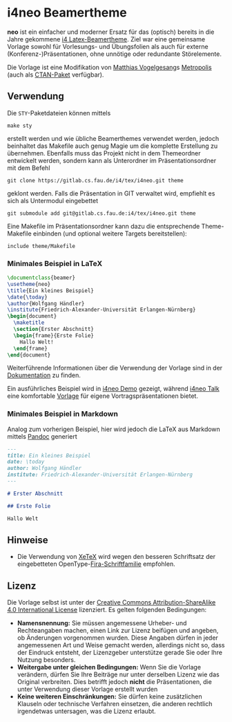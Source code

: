 # i4neo Beamertheme

**neo** ist ein einfacher und moderner Ersatz für das (optisch) bereits in die Jahre gekommene [i4 Latex-Beamertheme](https://gitlab.cs.fau.de/i4/tex/i4beamer).
Ziel war eine gemeinsame Vorlage sowohl für Vorlesungs- und Übungsfolien als auch für externe (Konferenz-)Präsentationen, ohne unnötige oder redundante Störelemente.

Die Vorlage ist eine Modifikation von [Matthias Vogelgesang](http://bloerg.net/2014/09/20/a-modern-beamer-theme.html)s [Metropolis](https://github.com/matze/mtheme) (auch als [CTAN-Paket](http://ctan.org/pkg/beamertheme-metropolis) verfügbar).


## Verwendung

Die `STY`-Paketdateien können mittels

    make sty

erstellt werden und wie übliche Beamerthemes verwendet werden, jedoch beinhaltet das Makefile auch genug Magie um die komplette Erstellung zu übernehmen.
Ebenfalls muss das Projekt nicht in dem Themeordner entwickelt werden, sondern kann als Unterordner im Präsentationsordner mit dem Befehl

    git clone https://gitlab.cs.fau.de/i4/tex/i4neo.git theme

geklont werden. Falls die Präsentation in GIT verwaltet wird, empfiehlt es sich als Untermodul eingebettet

    git submodule add git@gitlab.cs.fau.de:i4/tex/i4neo.git theme

Eine Makefile im Präsentationsordner kann dazu die entsprechende Theme-Makefile einbinden (und optional weitere Targets bereitstellen):

    include theme/Makefile


### Minimales Beispiel in LaTeX

```latex
\documentclass{beamer}
\usetheme{neo}
\title{Ein kleines Beispiel}
\date{\today}
\author{Wolfgang Händler}
\institute{Friedrich-Alexander-Universität Erlangen-Nürnberg}
\begin{document}
  \maketitle
  \section{Erster Abschnitt}
  \begin{frame}{Erste Folie}
    Hallo Welt!
  \end{frame}
\end{document}
```

Weiterführende Informationen über die Verwendung der Vorlage sind in der [Dokumentation](doc/neotheme.pdf) zu finden.

Ein ausführliches Beispiel wird in [i4neo Demo](https://gitlab.cs.fau.de/i4/tex/i4neo-demo) gezeigt, während [i4neo Talk](https://gitlab.cs.fau.de/i4/tex/i4neo-talk) eine komfortable [Vorlage](https://gitlab.cs.fau.de/i4/tex/i4neo-talk/-/forks/new) für eigene Vortragspräsentationen bietet.


### Minimales Beispiel in Markdown

Analog zum vorherigen Beispiel, hier wird jedoch die LaTeX aus Markdown mittels [Pandoc](https://pandoc.org/) generiert

```markdown
---
title: Ein kleines Beispiel
date: \today
author: Wolfgang Händler
institute: Friedrich-Alexander-Universität Erlangen-Nürnberg
---

# Erster Abschnitt

## Erste Folie

Hallo Welt
```


## Hinweise

  * Die Verwendung von [XeTeX](https://de.wikipedia.org/wiki/XeTeX) wird wegen den besseren Schriftsatz der eingebetteten OpenType-[Fira-Schriftfamilie](http://mozilla.github.io/Fira/) empfohlen.


## Lizenz

Die Vorlage selbst ist unter der [Creative Commons Attribution-ShareAlike
4.0 International License](http://creativecommons.org/licenses/by-sa/4.0/) lizenziert. Es gelten folgenden Bedingungen:

 * **Namensnennung:** Sie müssen angemessene Urheber- und Rechteangaben machen, einen Link zur Lizenz beifügen und angeben, ob Änderungen vorgenommen wurden. Diese Angaben dürfen in jeder angemessenen Art und Weise gemacht werden, allerdings nicht so, dass der Eindruck entsteht, der Lizenzgeber unterstütze gerade Sie oder Ihre Nutzung besonders.
 * **Weitergabe unter gleichen Bedingungen:** Wenn Sie die Vorlage verändern, dürfen Sie Ihre Beiträge nur unter derselben Lizenz wie das Original verbreiten. Dies betrifft jedoch **nicht** die Präsentationen, die unter Verwendung dieser Vorlage erstellt wurden
 * **Keine weiteren Einschränkungen:** Sie dürfen keine zusätzlichen Klauseln oder technische Verfahren einsetzen, die anderen rechtlich irgendetwas untersagen, was die Lizenz erlaubt.
